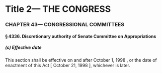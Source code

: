 
# Title 2— THE CONGRESS
### CHAPTER 43— CONGRESSIONAL COMMITTEES
#### § 4336. Discretionary authority of Senate Committee on Appropriations
##### (c) Effective date

This section shall be effective on and after October 1, 1998 , or the date of enactment of this Act [ October 21, 1998 ], whichever is later.

